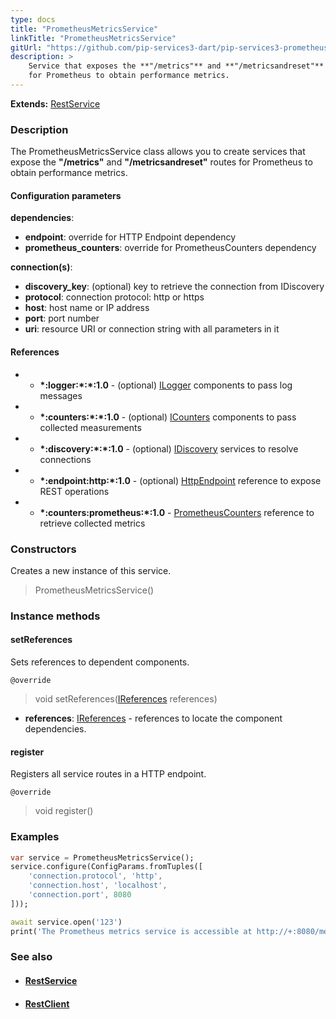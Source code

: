 ```yaml
---
type: docs
title: "PrometheusMetricsService"
linkTitle: "PrometheusMetricsService"
gitUrl: "https://github.com/pip-services3-dart/pip-services3-prometheus-dart"
description: >
    Service that exposes the **"/metrics"** and **"/metricsandreset"** routes 
    for Prometheus to obtain performance metrics.
---
```


**Extends:** [RestService](../../../rpc/services/rest_service)

### Description

The PrometheusMetricsService class allows you to create services that expose the **"/metrics"** and **"/metricsandreset"** routes for Prometheus to obtain performance metrics.

#### Configuration parameters

**dependencies**:
- **endpoint**: override for HTTP Endpoint dependency
- **prometheus_counters**: override for PrometheusCounters dependency

**connection(s)**:
- **discovery_key**: (optional) key to retrieve the connection from IDiscovery
- **protocol**: connection protocol: http or https
- **host**: host name or IP address
- **port**: port number
- **uri**: resource URI or connection string with all parameters in it


#### References
 * - **\*:logger:\*:\*:1.0** - (optional) [ILogger](../../../components/log/ilogger) components to pass log messages
 * - **\*:counters:\*:\*:1.0** - (optional) [ICounters](../../../components/count/icounters) components to pass collected measurements
 * - **\*:discovery:\*:\*:1.0** - (optional) [IDiscovery](../../../components/connect/idiscovery) services to resolve connections
 * - **\*:endpoint:http:\*:1.0** - (optional) [HttpEndpoint](../../../rpc/services/http_endpoint) reference to expose REST operations
 * - **\*:counters:prometheus:\*:1.0** - [PrometheusCounters](../../count/prometheus_counters) reference to retrieve collected metrics


### Constructors
Creates a new instance of this service.

> PrometheusMetricsService()


### Instance methods

#### setReferences
Sets references to dependent components.

`@override`
> void setReferences([IReferences](../../../commons/refer/ireferences) references)

- **references**: [IReferences](../../../commons/refer/ireferences) - references to locate the component dependencies. 

#### register
Registers all service routes in a HTTP endpoint.

`@override`
> void register()

### Examples

```dart
var service = PrometheusMetricsService();
service.configure(ConfigParams.fromTuples([
    'connection.protocol', 'http',
    'connection.host', 'localhost',
    'connection.port', 8080
]));

await service.open('123')
print('The Prometheus metrics service is accessible at http://+:8080/metrics');
```

### See also
- #### [RestService](../../../rpc/services/rest_service)
- #### [RestClient](../../../rpc/clients/rest_client)
